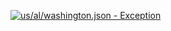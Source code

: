 [![us/al/washington.json - Exception](https://img.shields.io/badge/us/al/washington.json-Exception-red)](https://github.com/openaddresses/openaddresses/tree/master/sources/us/al/washington.json)